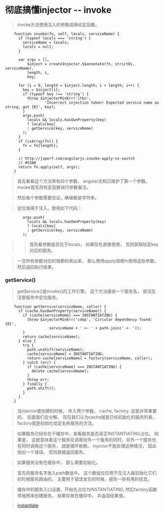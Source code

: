 彻底搞懂injector -- invoke
===========================

> invoke方法使用注入的参数调用给定函数。

```
    function invoke(fn, self, locals, serviceName) {
      if (typeof locals === 'string') {
        serviceName = locals;
        locals = null;
      }   

      var args = [], 
          $inject = createInjector.$$annotate(fn, strictDi, serviceName),
          length, i,
          key;

      for (i = 0, length = $inject.length; i < length; i++) {
        key = $inject[i];
        if (typeof key !== 'string') {
          throw $injectorMinErr('itkn',
                  'Incorrect injection token! Expected service name as string, got {0}', key);
        }   
        args.push(
          locals && locals.hasOwnProperty(key)
          ? locals[key]
          : getService(key, serviceName)
        );  
      }   
      if (isArray(fn)) {
        fn = fn[length];
      }   

      // http://jsperf.com/angularjs-invoke-apply-vs-switch
      // #5388
      return fn.apply(self, args);
    }   
```
> 首先看看这个方法带有四个参数， angular文档只维护了第一个参数。invoke首先将给定函数进行参数备注。

> 然后每个参数需要验证，确保都是字符串。

> 定位值用于注入。使用如下代码：

```
        args.push(
          locals && locals.hasOwnProperty(key)
          ? locals[key]
          : getService(key, serviceName)
        );  
```

>> 首先看参数是否位于locals， 如果存在直接使用， 否则获取给定key对应的服务。

> 一旦所有参数对应的值都检索出来， 那么使用apply调用fn使用这些参数， 然后返回执行结果。

### getService()

> getService()是invoke()的工作引擎。 这个方法接收一个服务名， 尝试在注册服务中定位服务。

```
    function getService(serviceName, caller) {
      if (cache.hasOwnProperty(serviceName)) {
        if (cache[serviceName] === INSTANTIATING) {
          throw $injectorMinErr('cdep', 'Circular dependency found: {0}',
                    serviceName + ' <- ' + path.join(' <- '));
        }
        return cache[serviceName];
      } else {
        try {
          path.unshift(serviceName);
          cache[serviceName] = INSTANTIATING;
          return cache[serviceName] = factory(serviceName, caller);
        } catch (err) {
          if (cache[serviceName] === INSTANTIATING) {
            delete cache[serviceName];
          }
          throw err;
        } finally {
          path.shift();
        }   
      }   
    }
```
> 当injector被创建的时候， 传入两个参数， cache, factory. 这是非常重要的， 后面我们会分解。 现在我们认为cache就是已经初始化的服务列表， factory就是初始化给定名称服务的方法。

> 如果服务已经存在于缓存中，查看服务是否真正INSTANTIATING占位。 如果是， 这就意味着这个服务在调用另外一个服务的同时，另外一个服务也在同时调用这个服务， 就是循环依赖。 injector不能处理这种情况， 因此抛出一个错误。 否则直接返回服务。

> 如果服务没有在缓存中， 那么需要初始化。

> 首先将服务名字放入path数组中。 这个数组仅仅用于在注入器初始化它们的时候服务路由的。 主要用于错误发生的时候，报告一些有用的信息。

> 缓存中的服务入口设置，开始先占位为INSTANTIATING, 然后factory函数带哦用来创建服务， 结果存放在缓存中， 并返回结果值。

> [instantiate](https://github.com/walkerqiao/walkman/master/docs/angular/angular-injector-instantiate.md)
